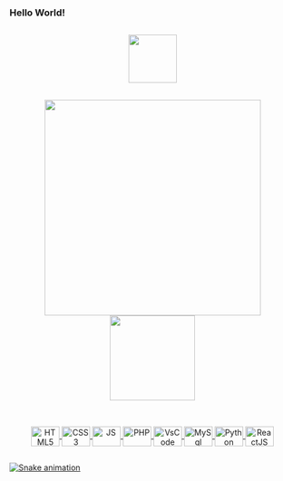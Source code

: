 <div>
  <h3>Hello World!</h3>
</div>

##

<div align="center">
<img align="center" height="85" src="https://seeklogo.com/images/C/cloud-akatsuki-logo-17E3DF7FAC-seeklogo.com.png"/>
</div>

##

<div align="center">
  <a href="https://github.com/MathSOliv">
  <img width="381em" src="https://github-readme-stats.vercel.app/api?username=MathSOliv&show_icons=true&theme=prussian&include_all_commits=true&count_private=true"/>
  <img height="150em" src="https://github-readme-stats.vercel.app/api/top-langs/?username=MathSOliv&layout=compact&langs_count=7&theme=prussian"/>
</div>

##

<br>
<div align="center">
  <img align="center" alt="HTML5" height="35" width="50" src="https://cdn.jsdelivr.net/gh/devicons/devicon/icons/html5/html5-plain.svg"/>
  <img align="center" alt="CSS3" height="35" width="50" src="https://cdn.jsdelivr.net/gh/devicons/devicon/icons/css3/css3-plain.svg"/>
  <img align="center" alt="JS" height="35" width="50" src="https://cdn.jsdelivr.net/gh/devicons/devicon/icons/javascript/javascript-plain.svg"/>
  <img align="center" alt="PHP" height="35" width="50" src="https://cdn.jsdelivr.net/gh/devicons/devicon/icons/php/php-plain.svg"/>
  <img align="center" alt="VsCode" height="35" width="50" src="https://cdn.jsdelivr.net/gh/devicons/devicon/icons/vscode/vscode-original.svg"/>
  <img align="center" alt="MySql" height="35" width="50" src="https://cdn.jsdelivr.net/gh/devicons/devicon/icons/mysql/mysql-plain.svg"/>
  <img align="center" alt="Python" height="35" width="50" src="https://cdn.jsdelivr.net/gh/devicons/devicon/icons/python/python-original.svg"/> 
  <img align="center" alt="ReactJS" height="35" width="50" src="https://cdn.jsdelivr.net/gh/devicons/devicon/icons/react/react-original.svg" />
</div>

##
 
  ![Snake animation](https://github.com/MathSOliv/MathSOliv/blob/output/github-contribution-grid-snake.svg)
